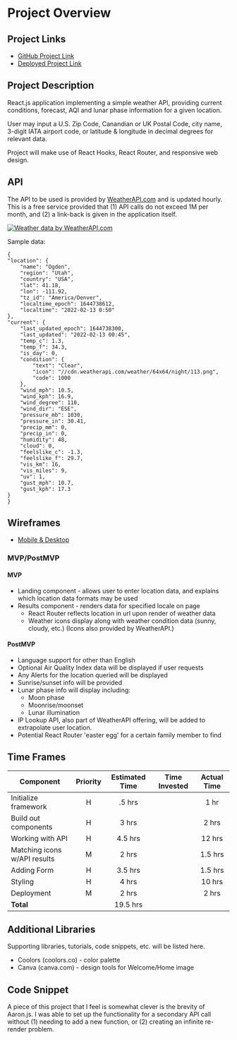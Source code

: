# Project Overview

## Project Links
* [GitHub Project Link](https://git.generalassemb.ly/garrett-pyke/project-2-react-weather-api)
* [Deployed Project Link]()

## Project Description
React.js application implementing a simple weather API, providing current conditions, forecast, AQI and lunar phase information for a given location. <br>

User may input a U.S. Zip Code, Canandian or UK Postal Code, city name, 3-digit IATA airport code, or latitude & longitude in decimal degrees for relevant data. <br>

Project will make use of React Hooks, React Router, and responsive web design.

## API
The API to be used is provided by [WeatherAPI.com](https://www.weatherapi.com/) and is updated hourly. This is a free service provided that (1) API calls do not exceed 1M per month, and (2) a link-back is given in the application itself. 

<a href="https://www.weatherapi.com/" title="Free Weather API"><img src='//cdn.weatherapi.com/v4/images/weatherapi_logo.png' alt="Weather data by WeatherAPI.com" border="0"></a>

Sample data:
```
{
"location": {
    "name": "Ogden",
    "region": "Utah",
    "country": "USA",
    "lat": 41.18,
    "lon": -111.92,
    "tz_id": "America/Denver",
    "localtime_epoch": 1644738612,
    "localtime": "2022-02-13 0:50"
},
"current": {
    "last_updated_epoch": 1644738300,
    "last_updated": "2022-02-13 00:45",
    "temp_c": 1.3,
    "temp_f": 34.3,
    "is_day": 0,
    "condition": {
        "text": "Clear",
        "icon": "//cdn.weatherapi.com/weather/64x64/night/113.png",
        "code": 1000
    },
    "wind_mph": 10.5,
    "wind_kph": 16.9,
    "wind_degree": 110,
    "wind_dir": "ESE",
    "pressure_mb": 1030,
    "pressure_in": 30.41,
    "precip_mm": 0,
    "precip_in": 0,
    "humidity": 48,
    "cloud": 0,
    "feelslike_c": -1.3,
    "feelslike_f": 29.7,
    "vis_km": 16,
    "vis_miles": 9,
    "uv": 1,
    "gust_mph": 10.7,
    "gust_kph": 17.3
}
}
```

## Wireframes
* [Mobile & Desktop](https://git.generalassemb.ly/garrett-pyke/project-2-react-weather-api/blob/master/wireframe.pdf)

### MVP/PostMVP

#### MVP
* Landing component - allows user to enter location data, and explains which location data formats may be used
* Results component - renders data for specified locale on page
   * React Router reflects location in url upon render of weather data
   * Weather icons display along with weather condition data (sunny, cloudy, etc.) (Icons also provided by WeatherAPI.)

#### PostMVP
* Language support for other than English
* Optional Air Quality Index data will be displayed if user requests
* Any Alerts for the location queried will be displayed
* Sunrise/sunset info will be provided
* Lunar phase info will display including:
   * Moon phase
   * Moonrise/moonset
   * Lunar illumination
* IP Lookup API, also part of WeatherAPI offering, will be added to extrapolate user location.   
* Potential React Router 'easter egg' for a certain family member to find

## Time Frames
| Component | Priority | Estimated Time | Time Invested | Actual Time |
| --- | :---: |  :---: | :---: | :---: |
| Initialize framework | H | .5 hrs |  | 1 hr
| Build out components | H | 3 hrs|  | 2 hrs
| Working with API | H | 4.5 hrs|  | 12 hrs 
| Matching icons w/API results | M | 2 hrs |  | 1.5 hrs
| Adding Form | H | 3.5 hrs|  | 1.5 hrs |
| Styling | H | 4 hrs |  | 10 hrs |
| Deployment | M | 2 hrs |  | 2 hrs | 
| **Total** |  | 19.5 hrs |  |  | 30 hrs

## Additional Libraries
Supporting libraries, tutorials, code snippets, etc. will be listed here.
   * Coolors (coolors.co) - color palette
   * Canva (canva.com) - design tools for Welcome/Home image

## Code Snippet
A piece of this project that I feel is somewhat clever is the brevity of Aaron.js. I was able to set up the functionality for a secondary API call without (1) needing to add a new function, or (2) creating an infinite re-render problem.
```

```